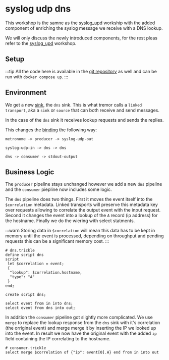 # syslog udp dns

This workshop is the samne as the [syslog_upd](../14_syslog_udp/) workship with the added component of enriching the syslog message we receive with a DNS lookup.

We will only discuss the newly introduced components, for the rest pleas refer to the [syslog_upd](../14_syslog_udp/) workshop.

## Setup

:::tip
All the code here is available in the [git repository](https://github.com/tremor-rs/tremor-www-docs/tree/main/docs/workshop/examples/14_syslog_udp) as well and can be run with `docker compose up`.
:::

## Environment

We get a new [sink](etc/tremor/config/00_ramps.yaml), the `dns` sink. This is what tremor calls a `linked transport`, aka a `sink` or `source` that can both receive and send messages.

In the case of the `dns` sink it receives lookup requests and sends the replies.

This changes the [binding](./etc/tremor/config/01_binding.yaml) the following way:

```
metronome -> producer -> syslog-udp-out

syslog-udp-in -> dns -> dns

dns -> consumer -> stdout-output
```

## Business Logic

The `producer` pipeline stays unchanged however we add a new `dns` pipeline and the `consumer` piepline now includes some logic.

The `dns` pipeline does two things. First it moves the event itself into the `$correlation` metadata. Linked transports will preserve this metadata key over requests allowing to correlate the output event with the input request. Second it changes the event into a lookup of the `A` record (ip address) for the hostname. Finally we do the wiering with select statments.

:::warn
Storing data in `$correlation` will mean this data has to be kept in memory until the event is processed, depending on throughput and pending requests this can be a significant memory cost.
:::

```trickle
# dns.trickle
define script dns
script
 let $correlation = event;
 {
  "lookup": $correlation.hostname,
  "type": "A"
 }
end;

create script dns;

select event from in into dns;
select event from dns into out;
```

In addition the `consumer` pipeline got slightly more complicated. We use `merge` to replace the lookup response from the `dns` sink with it's correlation (the orriginal event) and merge merge it by inserting the IP we looked up into the event. In result we now have the original event with the added `ip` field containing the IP correlating to the hostname.

```trickle
# consumer.trickle
select merge $correlation of {"ip": event[0].A} end from in into out
```
